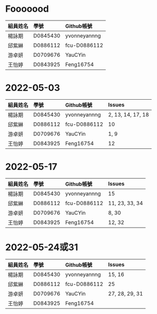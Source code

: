 # Fooooood
|組員姓名|學號|Github帳號|
|:-------------|:-------------|:-----|
|楊詠期|D0845430|yvonneyannng|
|邱紫綝|D0886112|fcu-D0886112|
|游卓妍|D0709676|YauCYin|
|王怡婷|D0843925|Feng16754|

# 2022-05-03
|組員姓名|學號|Github帳號|Issues|
|:-------------|:-------------|:-----|:-----|
|楊詠期|D0845430|yvonneyannng|2, 13, 14, 17, 18|
|邱紫綝|D0886112|fcu-D0886112|10|
|游卓妍|D0709676|YauCYin|1, 9|
|王怡婷|D0843925|Feng16754|12|

# 2022-05-17
|組員姓名|學號|Github帳號|Issues|
|:-------------|:-------------|:-----|:-----|
|楊詠期|D0845430|yvonneyannng|15|
|邱紫綝|D0886112|fcu-D0886112|11, 23, 33, 34|
|游卓妍|D0709676|YauCYin|8, 30|
|王怡婷|D0843925|Feng16754|12, 32|

# 2022-05-24或31
|組員姓名|學號|Github帳號|Issues|
|:-------------|:-------------|:-----|:-----|
|楊詠期|D0845430|yvonneyannng|15, 16|
|邱紫綝|D0886112|fcu-D0886112|25|
|游卓妍|D0709676|YauCYin|27, 28, 29, 31|
|王怡婷|D0843925|Feng16754||
